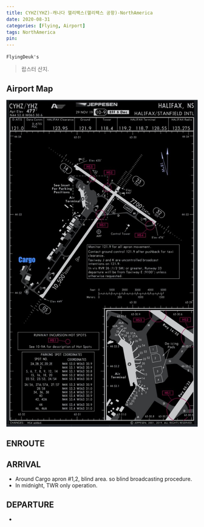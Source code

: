 ```yaml
---
title: CYHZ(YHZ)-캐나다 핼리팩스(핼리팩스 공항)-NorthAmerica
date: 2020-08-31
categories: [Flying, Airport]
tags: NorthAmerica
pin:
---
```

`FlyingDeuk's`
>랍스터 산지.


## Airport Map
![yhz](/img/flying/airport/yhz_ap.jpg)

## ENROUTE

## ARRIVAL
- Around Cargo apron #1,2, blind area. so blind broadcasting procedure.
- In midnight, TWR only operation.




## DEPARTURE
-
